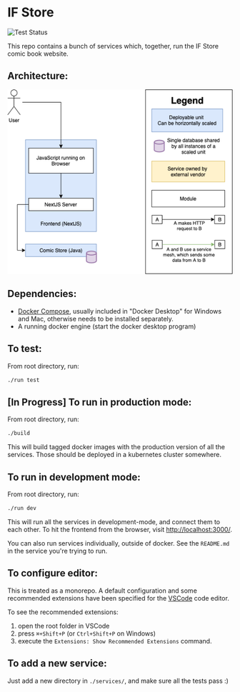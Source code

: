 # IF Store
![Test Status](https://github.com/iman42/if-store/actions/workflows/main.yml/badge.svg)

This repo contains a bunch of services which, together, run the IF Store comic book website.

## Architecture:

![Architecture Image](architecture/architecture.drawio.png)

## Dependencies: 

- [Docker Compose](https://docs.docker.com/compose/install/), usually included in "Docker Desktop" for Windows and Mac, otherwise needs to be installed separately.
- A running docker engine (start the docker desktop program)

## To test:

From root directory, run: 
```bash
./run test
```

## [In Progress] To run in production mode:

From root directory, run: 
```bash
./build
```

This will build tagged docker images with the production version of all the services. Those should be deployed in a kubernetes cluster somewhere.

## To run in development mode:

From root directory, run: 
```bash
./run dev
```

This will run all the services in development-mode, and connect them to each other. To hit the frontend from the browser, visit [http://localhost:3000/](http://localhost:3000/).

You can also run services individually, outside of docker. See the `README.md` in the service you're trying to run.

## To configure editor:

This is treated as a monorepo. A default configuration and some recommended extensions have been specified for the [VSCode](https://code.visualstudio.com/) code editor. 

To see the recommended extensions: 
1. open the root folder in VSCode
2. press `⌘+Shift+P` (or `Ctrl+Shift+P` on Windows)
3. execute the `Extensions: Show Recommended Extensions` command.

## To add a new service:

Just add a new directory in `./services/`, and make sure all the tests pass :)
